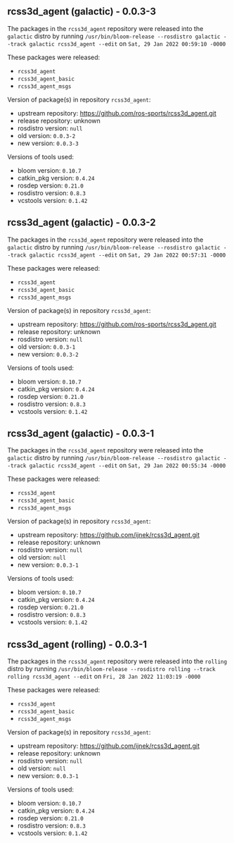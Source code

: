 ## rcss3d_agent (galactic) - 0.0.3-3

The packages in the `rcss3d_agent` repository were released into the `galactic` distro by running `/usr/bin/bloom-release --rosdistro galactic --track galactic rcss3d_agent --edit` on `Sat, 29 Jan 2022 00:59:10 -0000`

These packages were released:
- `rcss3d_agent`
- `rcss3d_agent_basic`
- `rcss3d_agent_msgs`

Version of package(s) in repository `rcss3d_agent`:

- upstream repository: https://github.com/ros-sports/rcss3d_agent.git
- release repository: unknown
- rosdistro version: `null`
- old version: `0.0.3-2`
- new version: `0.0.3-3`

Versions of tools used:

- bloom version: `0.10.7`
- catkin_pkg version: `0.4.24`
- rosdep version: `0.21.0`
- rosdistro version: `0.8.3`
- vcstools version: `0.1.42`


## rcss3d_agent (galactic) - 0.0.3-2

The packages in the `rcss3d_agent` repository were released into the `galactic` distro by running `/usr/bin/bloom-release --rosdistro galactic --track galactic rcss3d_agent --edit` on `Sat, 29 Jan 2022 00:57:31 -0000`

These packages were released:
- `rcss3d_agent`
- `rcss3d_agent_basic`
- `rcss3d_agent_msgs`

Version of package(s) in repository `rcss3d_agent`:

- upstream repository: https://github.com/ros-sports/rcss3d_agent.git
- release repository: unknown
- rosdistro version: `null`
- old version: `0.0.3-1`
- new version: `0.0.3-2`

Versions of tools used:

- bloom version: `0.10.7`
- catkin_pkg version: `0.4.24`
- rosdep version: `0.21.0`
- rosdistro version: `0.8.3`
- vcstools version: `0.1.42`


## rcss3d_agent (galactic) - 0.0.3-1

The packages in the `rcss3d_agent` repository were released into the `galactic` distro by running `/usr/bin/bloom-release --rosdistro galactic --track galactic rcss3d_agent --edit` on `Sat, 29 Jan 2022 00:55:34 -0000`

These packages were released:
- `rcss3d_agent`
- `rcss3d_agent_basic`
- `rcss3d_agent_msgs`

Version of package(s) in repository `rcss3d_agent`:

- upstream repository: https://github.com/ijnek/rcss3d_agent.git
- release repository: unknown
- rosdistro version: `null`
- old version: `null`
- new version: `0.0.3-1`

Versions of tools used:

- bloom version: `0.10.7`
- catkin_pkg version: `0.4.24`
- rosdep version: `0.21.0`
- rosdistro version: `0.8.3`
- vcstools version: `0.1.42`


## rcss3d_agent (rolling) - 0.0.3-1

The packages in the `rcss3d_agent` repository were released into the `rolling` distro by running `/usr/bin/bloom-release --rosdistro rolling --track rolling rcss3d_agent --edit` on `Fri, 28 Jan 2022 11:03:19 -0000`

These packages were released:
- `rcss3d_agent`
- `rcss3d_agent_basic`
- `rcss3d_agent_msgs`

Version of package(s) in repository `rcss3d_agent`:

- upstream repository: https://github.com/ijnek/rcss3d_agent.git
- release repository: unknown
- rosdistro version: `null`
- old version: `null`
- new version: `0.0.3-1`

Versions of tools used:

- bloom version: `0.10.7`
- catkin_pkg version: `0.4.24`
- rosdep version: `0.21.0`
- rosdistro version: `0.8.3`
- vcstools version: `0.1.42`


